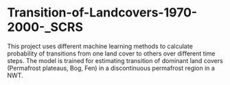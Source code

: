 # Transition-of-Landcovers-1970-2000-_SCRS
This project uses different machine learning methods to calculate probability of transitions from one land cover to others over different time steps. The model is trained for estimating transition of dominant land covers (Permafrost plateaus, Bog, Fen) in a discontinuous permafrost region in a NWT. 

